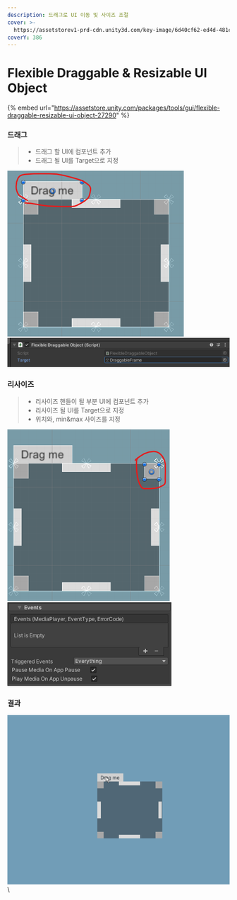 ```yaml
---
description: 드래그로 UI 이동 및 사이즈 조절
cover: >-
  https://assetstorev1-prd-cdn.unity3d.com/key-image/6d40cf62-ed4d-481c-9535-23c9db41ad68.webp
coverY: 386
---
```


# Flexible Draggable & Resizable UI Object

{% embed url="https://assetstore.unity.com/packages/tools/gui/flexible-draggable-resizable-ui-object-27290" %}

### 드래그

> * 드래그 할 UI에 컴포넌트 추가
> * 드래그 될 UI를 Target으로 지정

![](<../../.gitbook/assets/image (4).png>) ![](<../../.gitbook/assets/image (7) (1).png>)

### 리사이즈

> * 리사이즈 핸들이 될 부분 UI에 컴포넌트 추가
> * 리사이즈 될 UI를 Target으로 지정
> * 위치와, min\&max 사이즈를 지정

![](<../../.gitbook/assets/image (5) (1).png>) ![](<../../.gitbook/assets/image (7).png>)

### 결과

![](../../.gitbook/assets/Animation.gif)\\
